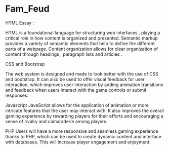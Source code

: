 # Fam_Feud

HTML Essay : 

HTML is a foundational language for structuring web interfaces , playing a critical role in how content is organized and presented. Semantic markup provides a variety of semantic elements that help to define the different parts of a webpage. Content organization allows for clear organization of content through headings , paragraph lists and articles .


CSS and Bootstrap

The web system is designed and made to look better with the use of CSS and bootstrap. It can also be used to offer visual feedback for user interaction, which improves user interaction by adding animation transitions and feedback when users interact with the game controls or submit responses.


Javascript
JavaScript allows for the application of animation or more intricate features that the user may interact with. It also improves the overall gaming experience by rewarding players for their efforts and encouraging a sense of rivalry and camaraderie among players.



PHP
Users will have a more responsive and seamless gaming experience thanks to PHP, which can be used to create dynamic content and interface with databases. This will increase player engagement and enjoyment.

